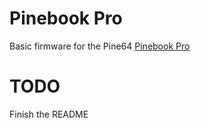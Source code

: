 # Pinebook Pro

Basic firmware for the Pine64 [Pinebook Pro](https://www.pine64.org/pinebook-pro/)

# TODO

Finish the README
